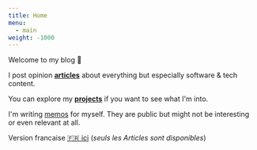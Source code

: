 ```yaml
---
title: Home
menu:
  - main
weight: -1000
---
```


Welcome to my blog 🎉

I post opinion [**articles**](articles) about everything but especially software & tech content.

You can explore my [**projects**](projects) if you want to see what I'm into.

I'm writing [memos](memos) for myself. They are public but might not be interesting or even relevant at all.

Version francaise [🇫🇷 ici](fr) (_seuls les Articles sont disponibles_)
